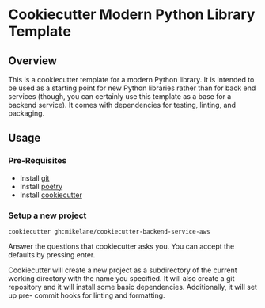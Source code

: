 # Cookiecutter Modern Python Library Template

## Overview
This is a cookiecutter template for a modern Python library. It is intended to 
be used as a starting point for new Python libraries rather than for back end 
services (though, you can certainly use this template as a base for a backend
service). It comes with dependencies for testing, linting, and packaging.

## Usage
### Pre-Requisites
- Install [git](https://git-scm.com/)
- Install [poetry](https://python-poetry.org/)
- Install [cookiecutter](https://cookiecutter.readthedocs.io/)

### Setup a new project
```shell
cookiecutter gh:mikelane/cookiecutter-backend-service-aws
```

Answer the questions that cookiecutter asks you. You can accept the defaults by
pressing enter.

Cookiecutter will create a new project as a subdirectory of the current working
directory with the name you specified. It will also create a git repository and
it will install some basic dependencies. Additionally, it will set up pre-
commit hooks for linting and formatting.
